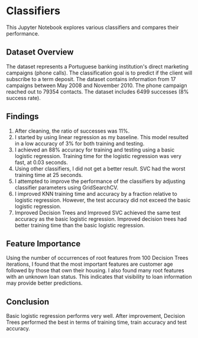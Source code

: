 # Classifiers
This Jupyter Notebook explores various classifiers and compares their performance.

## Dataset Overview
The dataset represents a Portuguese banking institution's direct marketing campaigns (phone calls). The classification goal is to predict if the client will subscribe to a term deposit.
The dataset contains information from 17 campaigns between May 2008 and November 2010. The phone campaign reached out to 79354 contacts. The dataset includes 6499 successes (8% success rate).
## Findings
1. After cleaning, the ratio of successes was 11%.
2. I started by using linear regression as my baseline.  This model resulted in a low accuracy of 3% for both training and testing.
3. I achieved an 88% accuracy for training and testing using a basic logistic regression.  Training time for the logistic regression was very fast, at 0.03 seconds.
4. Using other classifiers, I did not get a better result.  SVC had the worst training time at 25 seconds.
5. I attempted to improve the performance of the classifiers by adjusting classifier parameters using GridSearchCV.
6. I improved KNN training time and accuracy by a fraction relative to logistic regression. However, the test accuracy did not exceed the basic logistic regression.
7. Improved Decision Trees and Improved SVC achieved the same test accuracy as the basic logistic regression.  Improved decision trees had better training time than the basic logistic regression.

## Feature Importance
Using the number of occurrences of root features from 100 Decision Trees iterations, I found that the most important features are customer age followed by those that own their housing.  I also found many root features with an unknown loan status. This indicates that visibility to loan information may provide better predictions.

## Conclusion
Basic logistic regression performs very well.  After improvement, Decision Trees performed the best in terms of training time, train accuracy and test accuracy.
